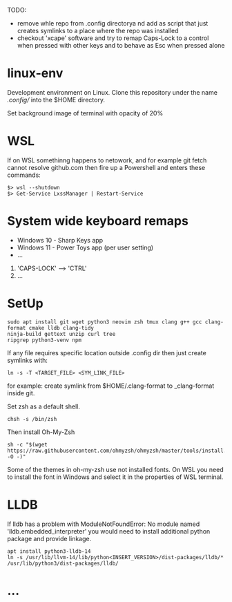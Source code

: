 TODO:
* remove whle repo from .config directorya nd add as script that just creates symlinks to a place where the repo was installed
* checkout 'xcape' software and try to remap Caps-Lock to a control when pressed with other keys and to behave as Esc when pressed alone



# linux-env
Development environment on Linux. Clone this repository under the name *.config/*
into the $HOME directory.

Set background image of terminal with opacity of 20%


# WSL
If on WSL somethinng happens to netowork, and for example git fetch cannot resolve github.com
then fire up a Powershell and enters these commands:
```
$> wsl --shutdown
$> Get-Service LxssManager | Restart-Service
```

# System wide keyboard remaps

* Windows 10 - Sharp Keys app
* Windows 11 - Power Toys app (per user setting)
* ...

1. 'CAPS-LOCK' --> 'CTRL'
2. ...


# SetUp
```
sudo apt install git wget python3 neovim zsh tmux clang g++ gcc clang-format cmake lldb clang-tidy
ninja-build gettext unzip curl tree
ripgrep python3-venv npm
```

If any file requires specific location outside .config dir then just create
symlinks with:
```
ln -s -T <TARGET_FILE> <SYM_LINK_FILE>
```
for example:
create symlink from $HOME/.clang-format to \_clang-format inside git.

Set zsh as a default shell.
```
chsh -s /bin/zsh
```

Then install Oh-My-Zsh
```
sh -c "$(wget https://raw.githubusercontent.com/ohmyzsh/ohmyzsh/master/tools/install.sh -O -)"
```

Some of the themes in oh-my-zsh use not installed fonts. On WSL you need to
install the font in Windows and select it in the properties of WSL terminal.


# LLDB
If lldb has a problem with
ModuleNotFoundError: No module named 'lldb.embedded\_interpreter'
you would need to install additional python package and provide linkage.
```
apt install python3-lldb-14
ln -s /usr/lib/llvm-14/lib/python<INSERT_VERSION>/dist-packages/lldb/* /usr/lib/python3/dist-packages/lldb/
```

# ...

